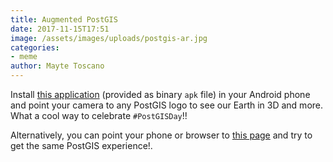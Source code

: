 ```yaml
---
title: Augmented PostGIS
date: 2017-11-15T17:51
image: /assets/images/uploads/postgis-ar.jpg
categories: 
- meme
author: Mayte Toscano
---
```


Install [this application](https://github.com/geoinquietosvlc/postgisday.rocks/releases/download/postgis-ar/PostGIS.apk) (provided as binary `apk` file) in your Android phone and point your camera to any PostGIS logo to see our Earth in 3D and more. What a cool way to celebrate `#PostGISDay`!!

Alternatively, you can point your phone or browser to [this page](/postgis-ar/) and try to get the same PostGIS experience!.